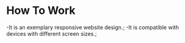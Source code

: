 # How To Work

-It is an exemplary responsive website design.;
-It is compatible with devices with different screen sizes.;

